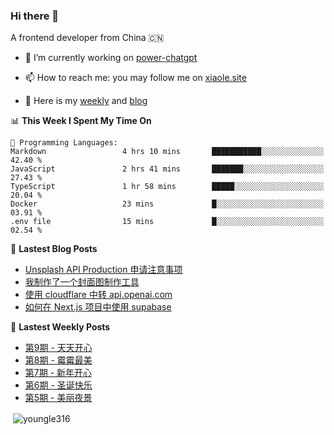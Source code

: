 <h3>Hi there 👋</h3>

A frontend developer from China 🇨🇳

- 🔭 I’m currently working on [power-chatgpt](https://github.com/youngle316/power-chatgpt)

- 📫 How to reach me: you may follow me on [xiaole.site](https://xiaole.site)

- 📝 Here is my [weekly](https://weekly.xiao.site) and [blog](https://xlog.xiaole.site)

</p>

<!--START_SECTION:waka-->
📊 **This Week I Spent My Time On** 

```text
💬 Programming Languages: 
Markdown                 4 hrs 10 mins       ███████████░░░░░░░░░░░░░░   42.40 % 
JavaScript               2 hrs 41 mins       ███████░░░░░░░░░░░░░░░░░░   27.43 % 
TypeScript               1 hr 58 mins        █████░░░░░░░░░░░░░░░░░░░░   20.04 % 
Docker                   23 mins             █░░░░░░░░░░░░░░░░░░░░░░░░   03.91 % 
.env file                15 mins             █░░░░░░░░░░░░░░░░░░░░░░░░   02.54 % 
```


<!--END_SECTION:waka-->

📖 **Lastest Blog Posts**
<!-- BLOG-POST-LIST:START -->
- [Unsplash API Production 申请注意事项](https://xlog.app/api/redirection?characterId=57214&noteId=40)
- [我制作了一个封面图制作工具](https://xlog.app/api/redirection?characterId=57214&noteId=39)
- [使用 cloudflare 中转 api.openai.com](https://xlog.app/api/redirection?characterId=57214&noteId=30)
- [如何在 Next.js 项目中使用 supabase](https://xlog.app/api/redirection?characterId=57214&noteId=12)
<!-- BLOG-POST-LIST:END -->

🦄 **Lastest Weekly Posts**
<!-- WEEKLY-POST-LIST:START -->
- [第9期 - 天天开心](https://weekly.xiaole.site/posts/happy-everyday)
- [第8期 - 霉霉最美](https://weekly.xiaole.site/posts/taylor-is-beautiful)
- [第7期 - 新年开心](https://weekly.xiaole.site/posts/happy-chinese-new-year)
- [第6期 - 圣诞快乐](https://weekly.xiaole.site/posts/merry-christmas)
- [第5期 - 美丽夜景](https://weekly.xiaole.site/posts/beautiful-night-view)
<!-- WEEKLY-POST-LIST:END -->

<p>&nbsp;<img align="center" src="https://github-readme-stats.vercel.app/api?username=youngle316&show_icons=true&locale=en" alt="youngle316" /></p>

